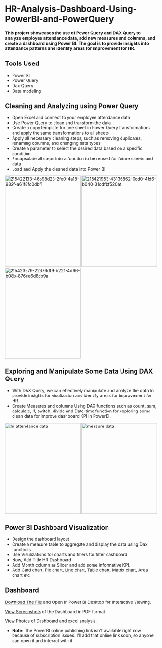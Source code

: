 # HR-Analysis-Dashboard-Using-PowerBI-and-PowerQuery

#### This project showcases the use of Power Query and DAX Query to analyze employee attendance data, add new measures and columns, and create a dashboard using Power BI. The goal is to provide insights into attendance patterns and identify areas for improvement for HR.

<!--
# Table Of Contents
  
  1. #### **[Tools Used]**
  2. #### **[Clean and Analyze Data using PowerQuery]**
  3. #### **[Exploring Data Using DAX Query]**
  4. #### **[Create Dashboard Using Visulizations and filters]**
  5. #### **[Dashboard]**
--->


## **Tools Used**

* Power BI
* Power Query
* Dax Query
* Data modeling


## **Cleaning and Analyzing using Power Query**

* Open Excel and connect to your employee attendance data
* Use Power Query to clean and transform the data
* Create a copy template for one sheet in Power Query transformations and apply the same transformations to all sheets
* Apply all necessary cleaning steps, such as removing duplicates, renaming columns, and changing data types
* Create a parameter to select the desired data based on a specific condition
* Encapsulate all steps into a function to be reused for future sheets and data
* Load and Apply the cleaned data into Power BI


<img width="250" height="300" alt="215422133-46b98d23-2fe0-4a18-982f-a61f8fc0dbf1" src="https://github.com/user-attachments/assets/c0672580-31b5-4b92-a447-c4f9503150bb" />  
<img width="250" height="300" alt="215421953-43136862-0cd0-4fd6-b040-31cdfbf520af" src="https://github.com/user-attachments/assets/9b4992b5-de90-42e1-bd60-358e1be518b3" />
<img width="250" height="300" alt="215423579-22676df9-b221-4d66-b08b-876ee6d8cb9a" src="https://github.com/user-attachments/assets/dad5b375-0cfe-4fcc-984a-0b99bf42e28c" />





## **Exploring and Manipulate Some Data Using DAX Query**


* With DAX Query, we can effectively manipulate and analyze the data to provide insights for visulization and identify areas for improvement for HR.
* Create Measures and columns Using DAX functions such as count, sum, calculate, if, switch, divide and Date-time function for exploring some clean data for improve dashboard KPI in PowerBI.


<img width="250" height="300" alt="hr attendance data" src="https://github.com/user-attachments/assets/05a30bed-ebd7-4899-8638-28127e06af42" />  <img width="250" height="300" alt="measure data" src="https://github.com/user-attachments/assets/a4b45ff4-0c0c-42ed-ba8e-cd768c37498c" />




## **Power BI Dashboard Visualization**

*  Design the dashboard layout
*  Create a measure table to aggregate and display the data using Dax functions
*  Use Visulizations for charts and filters for filter dashboard
*  Now, Add Title HR Dashboard
*  Add Month column as Slicer and add some informative KPI.
*  Add Card chart, Pie chart, Line chart, Table chart, Matrix chart, Area chart etc


## **Dashboard**

  [Download The File](https://github.com/Keerthikiranmayi/HR-Analysis-Dashboard-Using-PowerBI---PowerQuery/blob/main/HR_DASHBOARD_PowerBI%20Project.pbix) and Open In Power BI Desktop for Interactive Viewing.

  [View Screenshots](https://github.com/Keerthikiranmayi/HR-Analysis-Dashboard-Using-PowerBI---PowerQuery/blob/main/PowerBI%20HR%20Dashboard.pdf) of the Dashboard in PDF format.
  
  [View Photos](https://github.com/Keerthikiranmayi/HR-Analysis-Dashboard-Using-PowerBI---PowerQuery/tree/main/Power%20BI%20HR-Dashboard%20Photos) of Dashboard and excel analysis.
  
 
*  **Note:** The PowerBI online publishing link isn't available right now because of subscription issues. I'll add that online link soon, so anyone can open it and interact with it.










